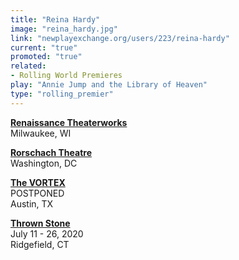 ```yaml
---
title: "Reina Hardy"
image: "reina_hardy.jpg"
link: "newplayexchange.org/users/223/reina-hardy"
current: "true"
promoted: "true"
related:
- Rolling World Premieres
play: "Annie Jump and the Library of Heaven"
type: "rolling_premier"
---
```


[**Renaissance Theaterworks**](http://r-t-w.com/assets/renaissance-anniejump-.pdf)\
Milwaukee, WI

[**Rorschach Theatre**](https://rorschachtheatre.com/2019/03/03/annie-jump-and-the-library-of-heaven-opens-april-2019/)\
Washington, DC

[**The VORTEX**](http://vortexrep.org/30_homeward)\
POSTPONED\
Austin, TX

[**Thrown Stone**](https://thrownstone.org/annie/)\
July 11 - 26, 2020\
Ridgefield, CT
